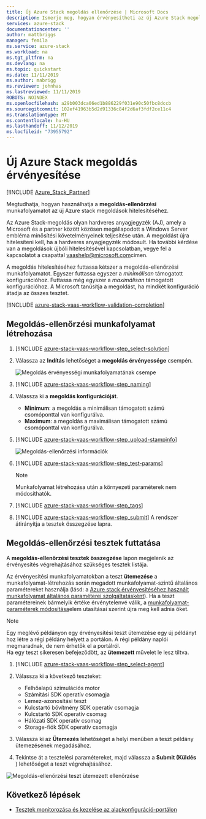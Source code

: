 ```yaml
---
title: Új Azure Stack megoldás ellenőrzése | Microsoft Docs
description: Ismerje meg, hogyan érvényesítheti az új Azure Stack megoldást szolgáltatásként történő érvényesítéssel.
services: azure-stack
documentationcenter: ''
author: mattbriggs
manager: femila
ms.service: azure-stack
ms.workload: na
ms.tgt_pltfrm: na
ms.devlang: na
ms.topic: quickstart
ms.date: 11/11/2019
ms.author: mabrigg
ms.reviewer: johnhas
ms.lastreviewed: 11/11/2019
ROBOTS: NOINDEX
ms.openlocfilehash: a29b003dca06ed1b886229f031e90c50fbc8dccb
ms.sourcegitcommit: 102ef41963b5d2d91336c84f2d6af3fdf2ce11c4
ms.translationtype: MT
ms.contentlocale: hu-HU
ms.lasthandoff: 11/12/2019
ms.locfileid: "73955792"
---
```

# <a name="validate-a-new-azure-stack-solution"></a>Új Azure Stack megoldás érvényesítése

[!INCLUDE [Azure_Stack_Partner](./includes/azure-stack-partner-appliesto.md)]

Megtudhatja, hogyan használhatja a **megoldás-ellenőrzési** munkafolyamatot az új Azure stack megoldások hitelesítéséhez.

Az Azure Stack-megoldás olyan hardveres anyagjegyzék (AJ), amely a Microsoft és a partner között közösen megállapodott a Windows Server embléma minősítési követelményeinek teljesítése után. A megoldást újra hitelesíteni kell, ha a hardveres anyagjegyzék módosult. Ha további kérdése van a megoldások újbóli hitelesítésével kapcsolatban, vegye fel a kapcsolatot a csapattal [vaashelp@microsoft.com](mailto:vaashelp@microsoft.com)címen.

A megoldás hitelesítéséhez futtassa kétszer a megoldás-ellenőrzési munkafolyamatot. Egyszer futtassa egyszer a *minimálisan* támogatott konfigurációhoz. Futtassa még egyszer a *maximálisan* támogatott konfigurációhoz. A Microsoft tanúsítja a megoldást, ha mindkét konfiguráció átadja az összes tesztet.

[!INCLUDE [azure-stack-vaas-workflow-validation-completion](includes/azure-stack-vaas-workflow-validation-completion.md)]

## <a name="create-a-solution-validation-workflow"></a>Megoldás-ellenőrzési munkafolyamat létrehozása

1. [!INCLUDE [azure-stack-vaas-workflow-step_select-solution](includes/azure-stack-vaas-workflow-step_select-solution.md)]

3. Válassza az **Indítás** lehetőséget a **megoldás érvényessége** csempén.

    ![Megoldás érvényességi munkafolyamatának csempe](media/tile_validation-solution.png)

4. [!INCLUDE [azure-stack-vaas-workflow-step_naming](includes/azure-stack-vaas-workflow-step_naming.md)]

5. Válassza ki a **megoldás konfigurációját**.
    - **Minimum**: a megoldás a minimálisan támogatott számú csomóponttal van konfigurálva.
    - **Maximum**: a megoldás a maximálisan támogatott számú csomóponttal van konfigurálva.
6. [!INCLUDE [azure-stack-vaas-workflow-step_upload-stampinfo](includes/azure-stack-vaas-workflow-step_upload-stampinfo.md)]

    ![Megoldás-ellenőrzési információk](media/workflow_validation-solution_info.png)

7. [!INCLUDE [azure-stack-vaas-workflow-step_test-params](includes/azure-stack-vaas-workflow-step_test-params.md)]

    > [!NOTE]
    > Munkafolyamat létrehozása után a környezeti paraméterek nem módosíthatók.

8. [!INCLUDE [azure-stack-vaas-workflow-step_tags](includes/azure-stack-vaas-workflow-step_tags.md)]
9. [!INCLUDE [azure-stack-vaas-workflow-step_submit](includes/azure-stack-vaas-workflow-step_submit.md)]
    A rendszer átirányítja a tesztek összegzése lapra.

## <a name="run-solution-validation-tests"></a>Megoldás-ellenőrzési tesztek futtatása

A **megoldás-ellenőrzési tesztek összegzése** lapon megjelenik az érvényesítés végrehajtásához szükséges tesztek listája.

Az érvényesítési munkafolyamatokban a teszt **ütemezése** a munkafolyamat-létrehozás során megadott munkafolyamat-szintű általános paramétereket használja (lásd: a [Azure stack érvényesítéséhez használt munkafolyamat általános paraméterei szolgáltatásként](azure-stack-vaas-parameters.md)). Ha a teszt paramétereinek bármelyik értéke érvénytelenvé válik, a [munkafolyamat-paraméterek módosítása](azure-stack-vaas-monitor-test.md#change-workflow-parameters)elem utasításai szerint újra meg kell adnia őket.

> [!NOTE]
> Egy meglévő példányon egy érvényesítési teszt ütemezése egy új példányt hoz létre a régi példány helyett a portálon. A régi példány naplói megmaradnak, de nem érhetők el a portálról.  
Ha egy teszt sikeresen befejeződött, az **ütemezett** művelet le lesz tiltva.

1. [!INCLUDE [azure-stack-vaas-workflow-step_select-agent](includes/azure-stack-vaas-workflow-step_select-agent.md)]

2. Válassza ki a következő teszteket:
    - Felhőalapú szimulációs motor
    - Számítási SDK operatív csomagja
    - Lemez-azonosítási teszt
    - Kulcstartó bővítmény SDK operatív csomagja
    - Kulcstartó SDK operatív csomag
    - Hálózati SDK operatív csomag
    - Storage-fiók SDK operatív csomagja

3. Válassza ki az **Ütemezés** lehetőséget a helyi menüben a teszt példány ütemezésének megadásához.

4. Tekintse át a tesztelési paramétereket, majd válassza a **Submit (Küldés** ) lehetőséget a teszt végrehajtásához.

![Megoldás-ellenőrzési teszt ütemezett ellenőrzése](media/workflow_validation-solution_schedule-test.png)

## <a name="next-steps"></a>Következő lépések

- [Tesztek monitorozása és kezelése az alapkonfiguráció-portálon](azure-stack-vaas-monitor-test.md)